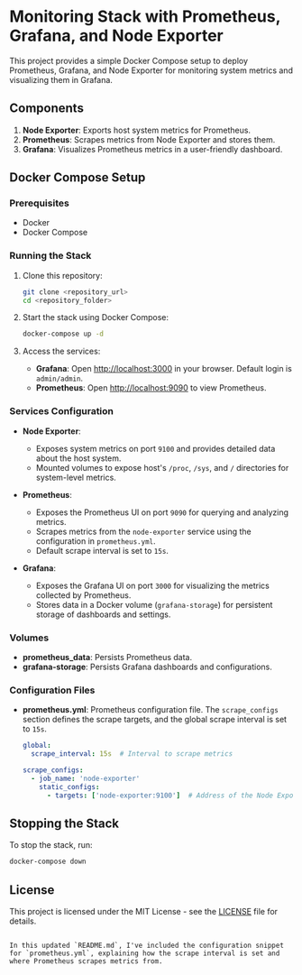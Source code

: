 # Monitoring Stack with Prometheus, Grafana, and Node Exporter

This project provides a simple Docker Compose setup to deploy Prometheus, Grafana, and Node Exporter for monitoring system metrics and visualizing them in Grafana.

## Components

1. **Node Exporter**: Exports host system metrics for Prometheus.
2. **Prometheus**: Scrapes metrics from Node Exporter and stores them.
3. **Grafana**: Visualizes Prometheus metrics in a user-friendly dashboard.

## Docker Compose Setup

### Prerequisites

- Docker
- Docker Compose

### Running the Stack

1. Clone this repository:
   ```bash
   git clone <repository_url>
   cd <repository_folder>
   ```

2. Start the stack using Docker Compose:
   ```bash
   docker-compose up -d
   ```

3. Access the services:
   - **Grafana**: Open [http://localhost:3000](http://localhost:3000) in your browser. Default login is `admin/admin`.
   - **Prometheus**: Open [http://localhost:9090](http://localhost:9090) to view Prometheus.

### Services Configuration

- **Node Exporter**:
  - Exposes system metrics on port `9100` and provides detailed data about the host system.
  - Mounted volumes to expose host's `/proc`, `/sys`, and `/` directories for system-level metrics.

- **Prometheus**:
  - Exposes the Prometheus UI on port `9090` for querying and analyzing metrics.
  - Scrapes metrics from the `node-exporter` service using the configuration in `prometheus.yml`.
  - Default scrape interval is set to `15s`.

- **Grafana**:
  - Exposes the Grafana UI on port `3000` for visualizing the metrics collected by Prometheus.
  - Stores data in a Docker volume (`grafana-storage`) for persistent storage of dashboards and settings.

### Volumes

- **prometheus_data**: Persists Prometheus data.
- **grafana-storage**: Persists Grafana dashboards and configurations.

### Configuration Files

- **prometheus.yml**: Prometheus configuration file. The `scrape_configs` section defines the scrape targets, and the global scrape interval is set to `15s`.

  ```yaml
  global:
    scrape_interval: 15s  # Interval to scrape metrics

  scrape_configs:
    - job_name: 'node-exporter'
      static_configs:
        - targets: ['node-exporter:9100']  # Address of the Node Exporter
  ```

## Stopping the Stack

To stop the stack, run:

```bash
docker-compose down
```

## License

This project is licensed under the MIT License - see the [LICENSE](LICENSE) file for details.
```

In this updated `README.md`, I've included the configuration snippet for `prometheus.yml`, explaining how the scrape interval is set and where Prometheus scrapes metrics from.
